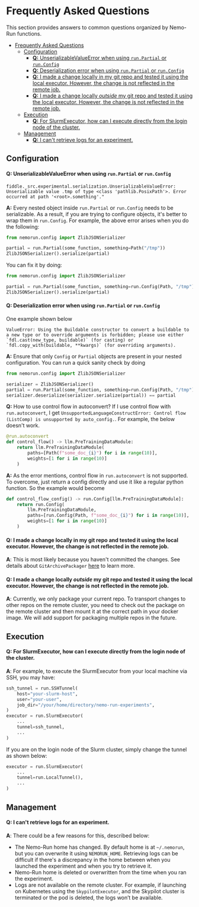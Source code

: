 # Frequently Asked Questions

This section provides answers to common questions organized by Nemo-Run functions.

- [Frequently Asked Questions](#frequently-asked-questions)
  - [Configuration](#configuration)
      - [**Q:** UnserializableValueError when using `run.Partial` or `run.Config`](#q-unserializablevalueerror-when-using-runpartial-or-runconfig)
      - [**Q:** Deserialization error when using `run.Partial` or `run.Config`](#q-deserialization-error-when-using-runpartial-or-runconfig)
      - [**Q:** I made a change locally in my git repo and tested it using the local executor. However, the change is not reflected in the remote job.](#q-i-made-a-change-locally-in-my-git-repo-and-tested-it-using-the-local-executor-however-the-change-is-not-reflected-in-the-remote-job)
      - [**Q:** I made a change locally *outside* my git repo and tested it using the local executor. However, the change is not reflected in the remote job.](#q-i-made-a-change-locally-outside-my-git-repo-and-tested-it-using-the-local-executor-however-the-change-is-not-reflected-in-the-remote-job)
  - [Execution](#execution)
      - [**Q:** For SlurmExecutor, how can I execute directly from the login node of the cluster.](#q-for-slurmexecutor-how-can-i-execute-directly-from-the-login-node-of-the-cluster)
  - [Management](#management)
      - [**Q:** I can't retrieve logs for an experiment.](#q-i-cant-retrieve-logs-for-an-experiment)

## Configuration

#### **Q:** UnserializableValueError when using `run.Partial` or `run.Config`
```
fiddle._src.experimental.serialization.UnserializableValueError: Unserializable value .tmp of type <class 'pathlib.PosixPath'>. Error occurred at path '<root>.something'."
```
**A:** Every nested object inside `run.Partial` or `run.Config` needs to be serializable. As a result, if you are trying to configure objects, it's better to wrap them in `run.Config`. For example, the above error arises when you do the following:
```python
from nemorun.config import ZlibJSONSerializer

partial = run.Partial(some_function, something=Path("/tmp"))
ZlibJSONSerializer().serialize(partial)
```

You can fix it by doing:
```python
from nemorun.config import ZlibJSONSerializer

partial = run.Partial(some_function, something=run.Config(Path, "/tmp"))
ZlibJSONSerializer().serialize(partial)
```

#### **Q:** Deserialization error when using `run.Partial` or `run.Config`
One example shown below
```
ValueError: Using the Buildable constructor to convert a buildable to a new type or to override arguments is forbidden; please use either `fdl.cast(new_type, buildable)` (for casting) or `fdl.copy_with(buildable, **kwargs)` (for overriding arguments).
```
**A:** Ensure that only `Config` or `Partial` objects are present in your nested configuration. You can run a quick sanity check by doing
```python
from nemorun.config import ZlibJSONSerializer

serializer = ZlibJSONSerializer()
partial = run.Partial(some_function, something=run.Config(Path, "/tmp"))
serializer.deserialize(serializer.serialize(partial)) == partial
```

**Q:** How to use control flow in autoconvert?
If I use control flow with `run.autoconvert`, I get `UnsupportedLanguageConstructError: Control flow (ListComp) is unsupported by auto_config.`. For example, the below doesn't work.
```python
@run.autoconvert
def control_flow() -> llm.PreTrainingDataModule:
    return llm.PreTrainingDataModule(
        paths=[Path(f"some_doc_{i}") for i in range(10)],
        weights=[1 for i in range(10)]
    )
```
**A:** As the error mentions, control flow in `run.autoconvert` is not supported. To overcome, just return a config directly and use it like a regular python function. So the example would become
```python
def control_flow_config() -> run.Config[llm.PreTrainingDataModule]:
    return run.Config(
        llm.PreTrainingDataModule,
        paths=[run.Config(Path, f"some_doc_{i}") for i in range(10)],
        weights=[1 for i in range(10)]
    )
```

#### **Q:** I made a change locally in my git repo and tested it using the local executor. However, the change is not reflected in the remote job.
**A**: This is most likely because you haven't committed the changes. See details about `GitArchivePackager` [here](./execution.md#packagers) to learn more.


#### **Q:** I made a change locally *outside* my git repo and tested it using the local executor. However, the change is not reflected in the remote job.
**A**: Currently, we only package your current repo. To transport changes to other repos on the remote cluster, you need to check out the package on the remote cluster and then mount it at the correct path in your docker image. We will add support for packaging multiple repos in the future.

## Execution
#### **Q:** For SlurmExecutor, how can I execute directly from the login node of the cluster.
**A**: For example, to execute the SlurmExecutor from your local machine via SSH, you may have:
```python
ssh_tunnel = run.SSHTunnel(
    host="your-slurm-host",
    user="your-user",
    job_dir="/your/home/directory/nemo-run-experiments",
)
executor = run.SlurmExecutor(
    ...
    tunnel=ssh_tunnel,
    ...
)
```

If you are on the login node of the Slurm cluster, simply change the tunnel as shown below:
```python
executor = run.SlurmExecutor(
    ...
    tunnel=run.LocalTunnel(),
    ...
)
```


## Management
#### **Q:** I can't retrieve logs for an experiment.
**A**: There could be a few reasons for this, described below:
- The Nemo-Run home has changed. By default home is at `~/.nemorun`, but you can overwrite it using `NEMORUN_HOME`. Retrieving logs can be difficult if there's a discrepancy in the home between when you launched the experiment and when you try to retrieve it.
- Nemo-Run home is deleted or overwritten from the time when you ran the experiment.
- Logs are not available on the remote cluster. For example, if launching on Kubernetes using the `SkypilotExecutor`, and the Skypilot cluster is terminated or the pod is deleted, the logs won’t be available.
